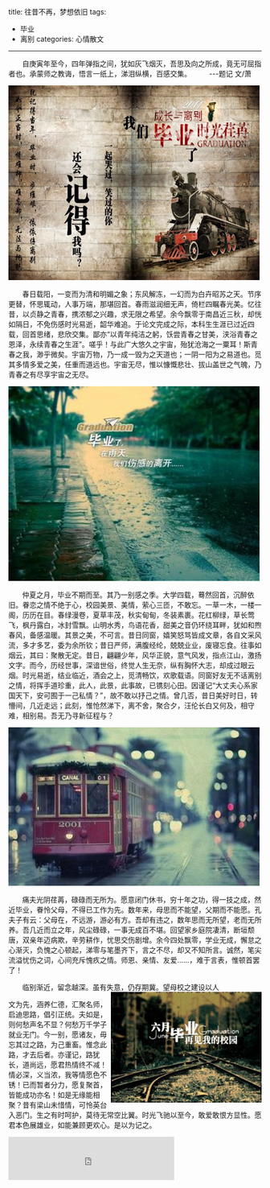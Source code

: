 title: 往昔不再，梦想依旧
tags: 
  - 毕业 
  - 离别
categories: 心情散文
---
&#160; &#160; &#160; &#160;自庚寅年至今，四年弹指之间，犹如灰飞烟灭，吾思及向之所成，竟无可屈指者也。承蒙师之教诲，悟言一纸上，涕泪纵横，百感交集。
&#160; &#160; &#160; &#160; ---题记  文/萧
<!-- more -->
<!-- ![01](/static/images/2014-06-04/01.jpg) -->

<img style="font-size:14px;text-align:center;font-family:微软雅黑, Tohoma;width:500px;height:387px;float:none" src="/static/images/2014-06-04/01.jpg" originwidth="388" originheight="300" alt="图片" data-img-idx="1">

&#160; &#160; &#160; &#160;春日载阳，一变而为清和明媚之象；东风解冻，一幻而为白卉昭苏之天。节序更替，怀思辄动，人事万端，那堪回首。春雨滋润细无声，倚栏四瞩春光美。忆往昔，以贞静之青春，携浓郁之兴趣，求无限之希望。余今飘零于南昌近三秋，却恍如隔日，不免伤感时光易逝，韶华难追。于论文完成之际，本科生生涯已过近四载，回首思绪，悲欣交集。鄙亦“以青年纯洁之躬，饫尝青春之甘美，浃浴青春之恩泽，永续青春之生涯”。嗟乎！与此广大悠久之宇宙，殆犹沧海之一粟耳！斯青春之我，渺乎微矣。宇宙万物，乃一成一毁为之天道也；一阴一阳为之易道也。觅其多情多爱之美，任重而道远也。宇宙无尽，惟以慷慨悲壮、拔山盖世之气魄，乃青春之有尽享宇宙之无尽。

<!-- ![02](/static/images/2014-06-04/02.jpg) -->

<img style="font-size:14px;text-align:center;font-family:微软雅黑, Tohoma;width:500px;height:387px;float:none" src="/static/images/2014-06-04/02.jpg" originwidth="388" originheight="300" alt="图片">

&#160; &#160; &#160; &#160;仲夏之月，毕业不期而至。其乃一别感之季。大学四载，蓦然回首，沉醉依旧。眷恋之情不绝于心，校园美景、美情，萦心三匝，不敢忘。一草一木，一楼一阁，历历在目。春绿漫卷，夏草丰茂，秋实甸甸，冬装素裹。花红柳绿，草长莺飞，枫丹露白，冰封雪飘。山明水秀，鸟语花香，甜美之音仍环绕耳畔，犹如和煦春风，备感温暖。其景之美，不可言。昔日同窗，嬉笑怒骂皆成文章，各自文采风流，多才多艺，委为余所钦；昔日严师，满腹经纶，兢兢业业，废寝忘食。往事如烟云，其曰：聚散无定。昔日，翩翩少年，风华正貌，意气风发，指点江山，激扬文字。而今，历经世事，深谙世俗，终觉人生无奈，纵有胸怀大志，却成过眼云烟。时光易逝，结业临近，酒会之上，觅清畅饮，欢歌载语。同窗好友无不话离别之情，将挥手道珍重，此人，此景，此事故，已镌刻心田。因谨记“大丈夫心系家国天下，安可囿于一己私情？”，故不敢以抒己之情。曾几否，昔日美好时日，转懵间，几近走远；此刻，惟怆然涕下，离不舍，聚合夕，汪伦长白又何及，相守难，相别易。吾无乃寻新征程与？

<!-- ![03](/static/images/2014-06-04/03.jpg) -->

<img style="font-family:微软雅黑, Tohoma;width:500px;height:315px;float:none" src="/static/images/2014-06-04/03.jpg" originwidth="350" originheight="220" alt="图片">

&#160; &#160; &#160; &#160;痛夫光阴荏苒，碌碌而无所为。愿意闭门休书，穷十年之功，得一技之成，然近毕业，眷怜父母，不得已工作为先。数年来，母思而不能望，父期而不能愿。孔夫子有云：父母在，不远游，游必有方。吾却有违之，数年思而无所望，老而无所养。吾几近而立之年，风尘碌碌，一事无成百不堪。回望家乡庭院凄清，断垣颓唐，双亲年迈病欺，辛劳耕作，忧思交伤剧增。余今四处飘零，学业无成，懈怠之心渐灭，负愧之心顿起，涕零与笔墨齐下，言之不尽，却又不知所言。诚然，笔尖流溢忧伤之词，心间充斥愧疚之情。师恩、亲情、友爱……，难于言表，惟顿首罢了！
<!-- ![04](/static/images/2014-06-04/04.jpg) -->

&#160; &#160; &#160; &#160;临别渐近，留念越深。虽有失意，仍存期冀。望母校之建设以人</span></div><img style="font-size:14px;font-family:微软雅黑, Tohoma;width:300px;height:220px;float:right" src="/static/images/2014-06-04/04.jpg" originwidth="410" originheight="300" alt="图片">

文为先，涵养仁德，汇聚名师，启迪思路，倡引正统。夫如是，则何愁声名不</span><span style="font-size:14px">显？何愁万千学子就业无门。今一别，愿诸友，毋忘其过之路，为己重畜。惟念此路，才去后者。亦谨记，路犹长，道尚远，愿君热情终不减！</span><span style="font-size:14px">情必深，义当浓，我等情愿色不锈！已而暂者分力，愿复聚首，皆能成功亦名！如是无缘能相聚？昔有梁山未惜情，可怜英台入恶门。生之有时</span><span style="font-size:14px">呵护，莫待无常空比翼。时光飞驰以至今，敢爱敢恨方显性。愿君本色展雄业，如能兼顾更欢心。是以为记之。</span></div>

<iframe frameborder="no" border="0" marginwidth="0" marginheight="0" width=330 height=86 src="http://music.163.com/outchain/player?type=2&id=26494680&auto=1&height=66"></iframe>